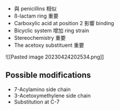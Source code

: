 - 與 penicillins 相似
- ß-lactam ring 重要
- Carboxylic acid at position 2 影響 binding
- Bicyclic system 增加 ring strain
- Stereochemistry 重要
- The acetoxy substituent 重要

![[Pasted image 20230424202534.png]]
## Possible modifications
- 7-Acylamino side chain
- 3-Acetoxymethylene side chain
- Substitution at C-7